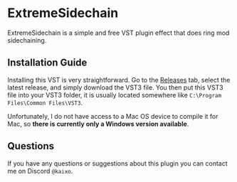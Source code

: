 # ExtremeSidechain
ExtremeSidechain is a simple and free VST plugin effect that does ring mod sidechaining.


## Installation Guide
Installing this VST is very straightforward. Go to the [Releases](https://github.com/KaixoCode/ExtremeSidechain/releases) tab, select the latest release, and simply download the VST3 file. You then put this VST3 file into your VST3 folder, it is usually located somewhere like `C:\Program Files\Common Files\VST3`.

Unfortunately, I do not have access to a Mac OS device to compile it for Mac, so **there is currently only a Windows version available**.

## Questions
If you have any questions or suggestions about this plugin you can contact me on Discord `@kaixo`.
